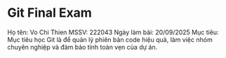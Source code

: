 # Git Final Exam
Họ tên: Vo Chi Thien
MSSV: 222043
Ngày làm bài: 20/09/2025
Mục tiêu: Mục tiêu học Git là để quản lý phiên bản code hiệu quả, làm việc nhóm chuyên nghiệp và đảm bảo tính toàn vẹn của dự án.
